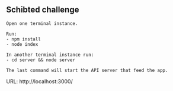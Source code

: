 ## Schibted challenge
```
Open one terminal instance.

Run:
- npm install
- node index

In another terminal instance run:
- cd server && node server  

The last command will start the API server that feed the app.

```

URL: http://localhost:3000/
